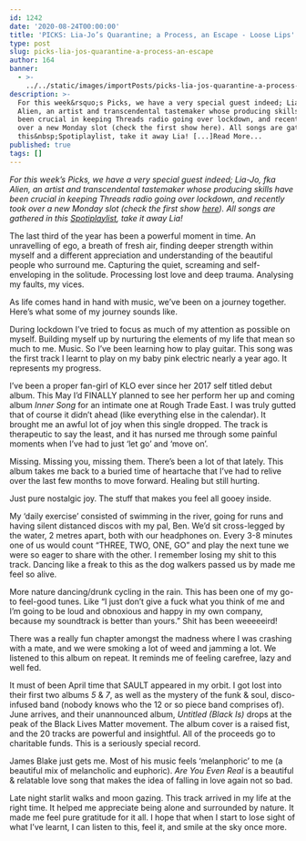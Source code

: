 ```yaml
---
id: 1242
date: '2020-08-24T00:00:00'
title: 'PICKS: Lia-Jo’s Quarantine; a Process, an Escape - Loose Lips'
type: post
slug: picks-lia-jos-quarantine-a-process-an-escape
author: 164
banner:
  - >-
    ../../static/images/importPosts/picks-lia-jos-quarantine-a-process-an-escape/image1242.jpeg
description: >-
  For this week&rsquo;s Picks, we have a very special guest indeed; Lia-Jo, fka
  Alien, an artist and transcendental tastemaker whose producing skills have
  been crucial in keeping Threads radio going over lockdown, and recently took
  over a new Monday slot (check the first show here). All songs are gathered in
  this&nbsp;Spotiplaylist, take it away Lia! [...]Read More...
published: true
tags: []
---
```

_For this week’s Picks, we have a very special guest indeed; Lia-Jo, fka Alien, an artist and transcendental tastemaker whose producing skills have been crucial in keeping Threads radio going over lockdown, and recently took over a new Monday slot (check the first show [here](https://www.mixcloud.com/ThreadsRadio/lia-jo-10-aug-20/?fbclid=IwAR2D5LwzCkB7m0kvtUPfQeRMTzwfFISdFbVtlcr5x-FG8Qb1i7KH3NOfyUE)). All songs are gathered in this_ [_Spotiplaylist_](https://open.spotify.com/playlist/2giLypwNlGgjlj7vcTdJls?si=4uN3grSeRN27B8FNmjNVQQ)_, take it away Lia!_

The last third of the year has been a powerful moment in time. An unravelling of ego, a breath of fresh air, finding deeper strength within myself and a different appreciation and understanding of the beautiful people who surround me. Capturing the quiet, screaming and self-enveloping in the solitude. Processing lost love and deep trauma. Analysing my faults, my vices.

As life comes hand in hand with music, we’ve been on a journey together. Here’s what some of my journey sounds like.

During lockdown I’ve tried to focus as much of my attention as possible on myself. Building myself up by nurturing the elements of my life that mean so much to me. Music. So I’ve been learning how to play guitar. This song was the first track I learnt to play on my baby pink electric nearly a year ago. It represents my progress.

I’ve been a proper fan-girl of KLO ever since her 2017 self titled debut album. This May I’d FINALLY planned to see her perform her up and coming album _Inner Song_ for an intimate one at Rough Trade East. I was truly gutted that of course it didn’t ahead (like everything else in the calendar). It brought me an awful lot of joy when this single dropped. The track is therapeutic to say the least, and it has nursed me through some painful moments when I’ve had to just ‘let go’ and ‘move on’.

Missing. Missing you, missing them. There’s been a lot of that lately. This album takes me back to a buried time of heartache that I’ve had to relive over the last few months to move forward. Healing but still hurting.

Just pure nostalgic joy. The stuff that makes you feel all gooey inside.

My ‘daily exercise’ consisted of swimming in the river, going for runs and having silent distanced discos with my pal, Ben. We’d sit cross-legged by the water, 2 metres apart, both with our headphones on. Every 3-8 minutes one of us would count “THREE, TWO, ONE, GO” and play the next tune we were so eager to share with the other. I remember losing my shit to this track. Dancing like a freak to this as the dog walkers passed us by made me feel so alive.

More nature dancing/drunk cycling in the rain. This has been one of my go-to feel-good tunes. Like “I just don’t give a fuck what you think of me and I’m going to be loud and obnoxious and happy in my own company, because my soundtrack is better than yours.” Shit has been weeeeeird!

There was a really fun chapter amongst the madness where I was crashing with a mate, and we were smoking a lot of weed and jamming a lot. We listened to this album on repeat. It reminds me of feeling carefree, lazy and well fed.

It must of been April time that SAULT appeared in my orbit. I got lost into their first two albums _5_ & _7_, as well as the mystery of the funk & soul, disco-infused band (nobody knows who the 12 or so piece band comprises of). June arrives, and their unannounced album, _Untitled (Black Is)_ drops at the peak of the Black Lives Matter movement. The album cover is a raised fist, and the 20 tracks are powerful and insightful. All of the proceeds go to charitable funds. This is a seriously special record.

James Blake just gets me. Most of his music feels ‘melanphoric’ to me (a beautiful mix of melancholic and euphoric). _Are You Even Real_ is a beautiful & relatable love song that makes the idea of falling in love again not so bad.

Late night starlit walks and moon gazing. This track arrived in my life at the right time. It helped me appreciate being alone and surrounded by nature. It made me feel pure gratitude for it all. I hope that when I start to lose sight of what I’ve learnt, I can listen to this, feel it, and smile at the sky once more.